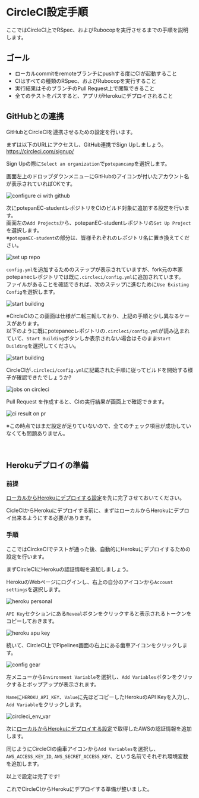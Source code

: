 # CircleCI設定手順

ここではCircleCI上でRSpec、およびRubocopを実行させるまでの手順を説明します。

## ゴール

- ローカルcommitをremoteブランチにpushする度にCIが起動すること
- CIはすべての種類のRSpec、およびRubocopを実行すること
- 実行結果はそのブランチのPull Request上で閲覧できること
- 全てのテストをパスすると、アプリがHerokuにデプロイされること

## GitHubとの連携

GitHubとCircleCIを連携させるための設定を行います。

まずは以下のURLにアクセスし、GitHub連携でSign Upしましょう。<br>
https://circleci.com/signup/

Sign Upの際に`Select an organization`で`potepancamp`を選択します。

画面左上のドロップダウンメニューにGitHubのアイコンが付いたアカウント名が表示されていればOKです。

![configure ci with github](../images/CI/configure_ci_with_github.png)

次にpotepanEC-studentレポジトリをCIのビルド対象に追加する設定を行います。<br>
画面左の`Add Projects`から、potepanEC-studentレポジトリの`Set Up Project`を選択します。<br>
※`potepanEC-student`の部分は、皆様それぞれのレポジトリ名に置き換えてください。

![set up repo](../images/CI/setup_repo.png)

`config.yml`を追加するためのステップが表示されていますが、fork元の本家potepanecレポジトリでは既に`.circleci/config.yml`に追加されています。<br>
ファイルがあることを確認できれば、次のステップに進むために`Use Existing Config`を選択します。

![start building](../images/CI/start_building.jpg)

※CircleCIのこの画面は仕様が二転三転しており、上記の手順と少し異なるケースがあります。<br>
以下のように既にpotepanecレポジトリの`.circleci/config.yml`が読み込まれていて、`Start Building`ボタンしか表示されない場合はそのまま`Start Building`を選択してください。

![start building](../images/CI/start_building_2.png)

CircleCIが`.circleci/config.yml`に記載された手順に従ってビルドを開始する様子が確認できたでしょうか?

![jobs on circleci](../images/CI/jobs_on_circleci.png)

Pull Request を作成すると、CIの実行結果が画面上で確認できます。

![ci result on pr](../images/CI/ci_result_on_pr.png)

※この時点ではまだ設定が足りていないので、全てのチェック項目が成功していなくても問題ありません。

<br>

## Herokuデプロイの準備

### 前提

[ローカルからHerokuにデプロイする設定](../deploy/heroku.md)を先に完了させておいてください。

CicleCIからHerokuにデプロイする前に、まずはローカルからHerokuにデプロイ出来るようにする必要があります。

### 手順

ここではCirckeCIでテストが通った後、自動的にHerokuにデプロイするための設定を行います。

まずCircleCIにHerokuの認証情報を追加しましょう。

HerokuのWebページにログインし、右上の自分のアイコンから`Account settings`を選択します。

![heroku personal](../images/CI/heroku_personal.png)

`API Key`セクションにある`Reveal`ボタンをクリックすると表示されるトークンをコピーしておきます。

![heroku apu key](../images/CI/heroku_api_key.png)

続いて、CircleCI上でPipelines画面の右上にある歯車アイコンをクリックします。

![config gear](../images/CI/config_gear.png)

左メニューから`Environment Variable`を選択し、`Add Variables`ボタンをクリックするとポップアップが表示されます。

`Name`に`HEROKU_API_KEY`、`Value`に先ほどコピーしたHerokuのAPI Keyを入力し、`Add Variable`をクリックします。

![circleci_env_var](../images/CI/circleci_env_var.png)

次に[ローカルからHerokuにデプロイする設定](../deploy/heroku.md)で取得したAWSの認証情報を追加します。

同じようにCircleCIの歯車アイコンから`Add Variables`を選択し、`AWS_ACCESS_KEY_ID`, `AWS_SECRET_ACCESS_KEY`、という名前でそれぞれ環境変数を追加します。

以上で設定は完了です!

これでCircleCIからHerokuにデプロイする準備が整いました。

